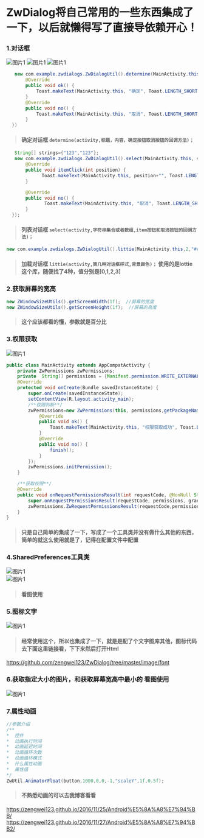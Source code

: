 # ZwDialog将自己常用的一些东西集成了一下，以后就懒得写了直接导依赖开心！

### 1.对话框
![图片1](https://github.com/zengwei123/ZwDialog/blob/master/image/1.gif)
![图片1](https://github.com/zengwei123/ZwDialog/blob/master/image/2.gif)
![图片1](https://github.com/zengwei123/ZwDialog/blob/master/image/3.gif)</br>
```java
   new com.example.zwdialogs.ZwDialogUtil().determine(MainActivity.this, "提醒", "真香警告！", new DetermineListener() {
       @Override
       public void ok() {
           Toast.makeText(MainActivity.this, "确定", Toast.LENGTH_SHORT).show();
       }
       @Override
       public void no() {
           Toast.makeText(MainActivity.this, "取消", Toast.LENGTH_SHORT).show();
       }
  })
```
> #### 确定对话框 `determine(activity,标题，内容，确定按钮取消按钮的回调方法)；`
```java
   String[] strings={"123","123"};
   new com.example.zwdialogs.ZwDialogUtil().select(MainActivity.this, strings, new SelectListener() {
       @Override
       public void itemClick(int position) {
             Toast.makeText(MainActivity.this, position+"", Toast.LENGTH_SHORT).show();
       }

       @Override
       public void no() {
              Toast.makeText(MainActivity.this, "取消", Toast.LENGTH_SHORT).show();
       }
  });
```
> #### 列表对话框 `select(activity,字符串集合或者数组,item按钮和取消按钮的回调方法)；`

```java
new com.example.zwdialogs.ZwDialogUtil().littie(MainActivity.this,2,"#eecccccc");
```
> #### 加载对话框 `littie(activity,第几种对话框样式,背景颜色)；`  使用的是lottie这个库，随便找了4种，值分别是[0,1,2,3]

### 2.获取屏幕的宽高
```java
new ZWindowSizeUtils().getScreenWidth(1f);  //屏幕的宽度
new ZWindowSizeUtils().getScreenHeight(1f);  //屏幕的高度
```
> #### 这个应该都看的懂，参数就是百分比

### 3.权限获取  
![图片1](https://github.com/zengwei123/ZwDialog/blob/master/image/3.gif)</br>
```java
public class MainActivity extends AppCompatActivity {
    private ZwPermissions zwPermissions;
    private  String[] permissions = {Manifest.permission.WRITE_EXTERNAL_STORAGE,Manifest.permission.READ_PHONE_STATE};
    @Override
    protected void onCreate(Bundle savedInstanceState) {
        super.onCreate(savedInstanceState);
        setContentView(R.layout.activity_main);
        /**权限判断**/
        zwPermissions=new ZwPermissions(this, permissions,getPackageName(), new DetermineListener() {
            @Override
            public void ok() {
                Toast.makeText(MainActivity.this, "权限获取成功", Toast.LENGTH_SHORT).show();
            }
            @Override
            public void no() {
                finish();
            }
        });
        zwPermissions.initPermission();
    }

    /**获取权限**/
    @Override
    public void onRequestPermissionsResult(int requestCode, @NonNull String[] permissions, @NonNull int[] grantResults) {
        super.onRequestPermissionsResult(requestCode, permissions, grantResults);
        zwPermissions.ZwRequestPermissionsResult(requestCode,permissions,grantResults);
    }
}
```
> #### 只是自己简单的集成了一下，写成了一个工具类并没有做什么其他的东西，简单的就这么使用就是了，记得在配置文件中配置

### 4.SharedPreferences工具类  
![图片1](https://github.com/zengwei123/ZwDialog/blob/master/image/1.png)</br>
![图片1](https://github.com/zengwei123/ZwDialog/blob/master/image/2.png)</br>

> #### 看图使用

### 5.图标文字
![图片1](https://github.com/zengwei123/ZwDialog/blob/master/image/3.png)</br>

> #### 经常使用这个，所以也集成了一下，就是是配了个文字图库其他，图标代码去下面这里链接看，下下来然后打开Html
https://github.com/zengwei123/ZwDialog/tree/master/image/font

### 6.获取指定大小的图片，和获取屏幕宽高中最小的 看图使用
![图片1](https://github.com/zengwei123/ZwDialog/blob/master/image/4.png)</br>

### 7.属性动画
```java
//参数介绍
/**
*  控件
*  动画执行时间
*  动画延迟时间
*  动画循环次数
*  动画循环模式
*  什么属性动画
*  属性值
*/
ZwUtil.AnimatorFloat(button,1000,0,0,-1,"scaleY",1f,0.5f);
```
> #### 不熟悉动画的可以去我博客看看
https://zengwei123.github.io/2016/11/25/Android%E5%8A%A8%E7%94%BB/
https://zengwei123.github.io/2016/11/27/Android%E5%8A%A8%E7%94%BB2/




































